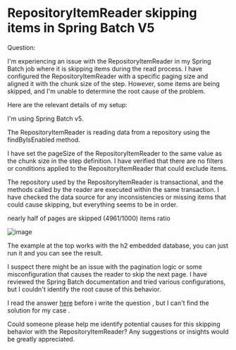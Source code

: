 # RepositoryItemReader skipping items in Spring Batch V5 

Question:

I'm experiencing an issue with the RepositoryItemReader in my Spring Batch job where it is skipping items during the read process. I have configured the RepositoryItemReader with a specific paging size and aligned it with the chunk size of the step. However, some items are being skipped, and I'm unable to determine the root cause of the problem.

Here are the relevant details of my setup:

I'm using Spring Batch v5.

The RepositoryItemReader is reading data from a repository using the findByIsEnabled method.

I have set the pageSize of the RepositoryItemReader to the same value as the chunk size in the step definition. I have verified that there are no filters or conditions applied to the RepositoryItemReader that could exclude items.

The repository used by the RepositoryItemReader is transactional, and the methods called by the reader are executed within the same transaction. I have checked the data source for any inconsistencies or missing items that could cause skipping, but everything seems to be in order.

nearly half of pages are skipped (4961/1000) items ratio

<img src="https://i.stack.imgur.com/3IxUd.png" alt="image">

The example at the top works with the h2 embedded database, you can just run it and you can see the result.

I suspect there might be an issue with the pagination logic or some misconfiguration that causes the reader to skip the next page. I have reviewed the Spring Batch documentation and tried various configurations, but I couldn't identify the root cause of this behavior.

I read the answer <a href="https://stackoverflow.com/questions/26509971/spring-batch-jpapagingitemreader-why-some-rows-are-not-read">here</a> before i write the question , but I can't find the solution for my case .

Could someone please help me identify potential causes for this skipping behavior with the RepositoryItemReader? Any suggestions or insights would be greatly appreciated.

